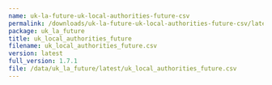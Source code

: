 ```yaml
---
name: uk-la-future-uk-local-authorities-future-csv
permalink: /downloads/uk-la-future-uk-local-authorities-future-csv/latest
package: uk_la_future
title: uk_local_authorities_future
filename: uk_local_authorities_future.csv
version: latest
full_version: 1.7.1
file: /data/uk_la_future/latest/uk_local_authorities_future.csv
---
```

